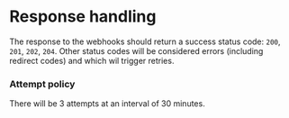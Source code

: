 # Response handling

The response to the webhooks should return a success status code: `200`, `201`, `202`, `204`. Other status codes will be considered errors (including redirect codes) and which wil trigger retries.

### Attempt policy

There will be 3 attempts at an interval of 30 minutes.
